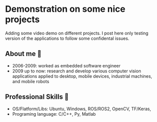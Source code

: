 # Demonstration on some nice projects 
Adding some video demo on different projects. I post here only testing version of the applications to follow some confidental issues.

## About me 

*	2006-2009: worked as embedded software engineer
*	2009  up to now: research and develop various computer vision applications applied to desktop, mobile devices, industrial machines, and mobile robots 

## Professional Skills 
* OS/Flatform/Libs: Ubuntu, Windows, ROS/ROS2, OpenCV, TF/Keras,
* Programing language: C/C++, Py, Matlab
